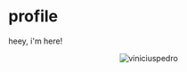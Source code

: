 # profile
heey, i'm here!

<p align="center"><img align="center" src="https://github-readme-stats.vercel.app/api?username=viniciuspedro&theme=tokyonight&show_icons=true" alt="viniciuspedro" /></p>
